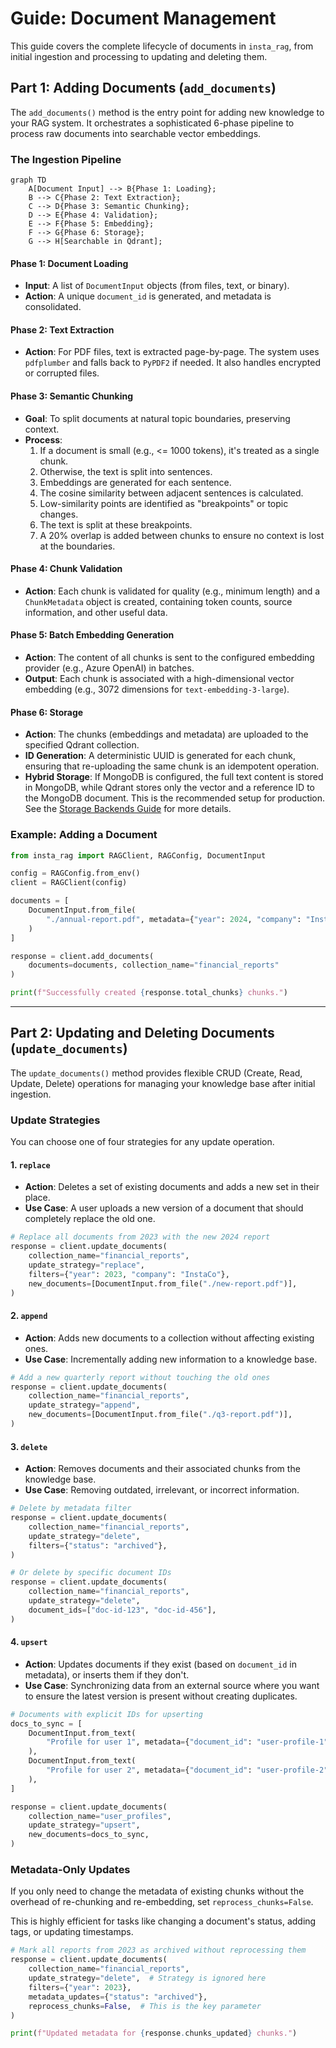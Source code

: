 # Guide: Document Management

This guide covers the complete lifecycle of documents in `insta_rag`, from initial ingestion and processing to updating and deleting them.

## Part 1: Adding Documents (`add_documents`)

The `add_documents()` method is the entry point for adding new knowledge to your RAG system. It orchestrates a sophisticated 6-phase pipeline to process raw documents into searchable vector embeddings.

### The Ingestion Pipeline

```mermaid
graph TD
    A[Document Input] --> B{Phase 1: Loading};
    B --> C{Phase 2: Text Extraction};
    C --> D{Phase 3: Semantic Chunking};
    D --> E{Phase 4: Validation};
    E --> F{Phase 5: Embedding};
    F --> G{Phase 6: Storage};
    G --> H[Searchable in Qdrant];
```

#### **Phase 1: Document Loading**

- **Input**: A list of `DocumentInput` objects (from files, text, or binary).
- **Action**: A unique `document_id` is generated, and metadata is consolidated.

#### **Phase 2: Text Extraction**

- **Action**: For PDF files, text is extracted page-by-page. The system uses `pdfplumber` and falls back to `PyPDF2` if needed. It also handles encrypted or corrupted files.

#### **Phase 3: Semantic Chunking**

- **Goal**: To split documents at natural topic boundaries, preserving context.
- **Process**:
  1. If a document is small (e.g., \<= 1000 tokens), it's treated as a single chunk.
  1. Otherwise, the text is split into sentences.
  1. Embeddings are generated for each sentence.
  1. The cosine similarity between adjacent sentences is calculated.
  1. Low-similarity points are identified as "breakpoints" or topic changes.
  1. The text is split at these breakpoints.
  1. A 20% overlap is added between chunks to ensure no context is lost at the boundaries.

#### **Phase 4: Chunk Validation**

- **Action**: Each chunk is validated for quality (e.g., minimum length) and a `ChunkMetadata` object is created, containing token counts, source information, and other useful data.

#### **Phase 5: Batch Embedding Generation**

- **Action**: The content of all chunks is sent to the configured embedding provider (e.g., Azure OpenAI) in batches.
- **Output**: Each chunk is associated with a high-dimensional vector embedding (e.g., 3072 dimensions for `text-embedding-3-large`).

#### **Phase 6: Storage**

- **Action**: The chunks (embeddings and metadata) are uploaded to the specified Qdrant collection.
- **ID Generation**: A deterministic UUID is generated for each chunk, ensuring that re-uploading the same chunk is an idempotent operation.
- **Hybrid Storage**: If MongoDB is configured, the full text content is stored in MongoDB, while Qdrant stores only the vector and a reference ID to the MongoDB document. This is the recommended setup for production. See the [Storage Backends Guide](https://github.com/AI-Buddy-Catalyst-Labs/insta_rag/blob/main/docs/guides/storage-backends.md) for more details.

### Example: Adding a Document

```python
from insta_rag import RAGClient, RAGConfig, DocumentInput

config = RAGConfig.from_env()
client = RAGClient(config)

documents = [
    DocumentInput.from_file(
        "./annual-report.pdf", metadata={"year": 2024, "company": "InstaCo"}
    )
]

response = client.add_documents(
    documents=documents, collection_name="financial_reports"
)

print(f"Successfully created {response.total_chunks} chunks.")
```

______________________________________________________________________

## Part 2: Updating and Deleting Documents (`update_documents`)

The `update_documents()` method provides flexible CRUD (Create, Read, Update, Delete) operations for managing your knowledge base after initial ingestion.

### Update Strategies

You can choose one of four strategies for any update operation.

#### 1. `replace`

- **Action**: Deletes a set of existing documents and adds a new set in their place.
- **Use Case**: A user uploads a new version of a document that should completely replace the old one.

```python
# Replace all documents from 2023 with the new 2024 report
response = client.update_documents(
    collection_name="financial_reports",
    update_strategy="replace",
    filters={"year": 2023, "company": "InstaCo"},
    new_documents=[DocumentInput.from_file("./new-report.pdf")],
)
```

#### 2. `append`

- **Action**: Adds new documents to a collection without affecting existing ones.
- **Use Case**: Incrementally adding new information to a knowledge base.

```python
# Add a new quarterly report without touching the old ones
response = client.update_documents(
    collection_name="financial_reports",
    update_strategy="append",
    new_documents=[DocumentInput.from_file("./q3-report.pdf")],
)
```

#### 3. `delete`

- **Action**: Removes documents and their associated chunks from the knowledge base.
- **Use Case**: Removing outdated, irrelevant, or incorrect information.

```python
# Delete by metadata filter
response = client.update_documents(
    collection_name="financial_reports",
    update_strategy="delete",
    filters={"status": "archived"},
)

# Or delete by specific document IDs
response = client.update_documents(
    collection_name="financial_reports",
    update_strategy="delete",
    document_ids=["doc-id-123", "doc-id-456"],
)
```

#### 4. `upsert`

- **Action**: Updates documents if they exist (based on `document_id` in metadata), or inserts them if they don't.
- **Use Case**: Synchronizing data from an external source where you want to ensure the latest version is present without creating duplicates.

```python
# Documents with explicit IDs for upserting
docs_to_sync = [
    DocumentInput.from_text(
        "Profile for user 1", metadata={"document_id": "user-profile-1"}
    ),
    DocumentInput.from_text(
        "Profile for user 2", metadata={"document_id": "user-profile-2"}
    ),
]

response = client.update_documents(
    collection_name="user_profiles",
    update_strategy="upsert",
    new_documents=docs_to_sync,
)
```

### Metadata-Only Updates

If you only need to change the metadata of existing chunks without the overhead of re-chunking and re-embedding, set `reprocess_chunks=False`.

This is highly efficient for tasks like changing a document's status, adding tags, or updating timestamps.

```python
# Mark all reports from 2023 as archived without reprocessing them
response = client.update_documents(
    collection_name="financial_reports",
    update_strategy="delete",  # Strategy is ignored here
    filters={"year": 2023},
    metadata_updates={"status": "archived"},
    reprocess_chunks=False,  # This is the key parameter
)

print(f"Updated metadata for {response.chunks_updated} chunks.")
```
